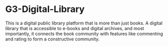 # G3-Digital-Library
This is a digital public library platform that is more than just books. A digital library that is accessible to e-books and digital archives, and most importantly, it connects the book community with features like commenting and rating to form a constructive community.
